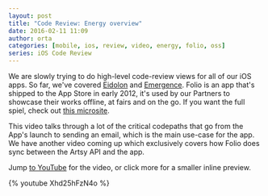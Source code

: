 ```yaml
---
layout: post
title: "Code Review: Energy overview"
date: 2016-02-11 11:09
author: orta
categories: [mobile, ios, review, video, energy, folio, oss]
series: iOS Code Review
---
```


We are slowly trying to do high-level code-review views for all of our iOS apps. So far, we've covered [Eidolon](/blog/2016/01/14/eidolon-code-review/) and [Emergence](/blog/2015/11/05/Emergence-Code-Review/). Folio is an app that's shipped to the App Store in early 2012, it's used by our Partners to showcase their works offline, at fairs and on the go. If you want the full spiel, check out [this microsite](http://folio.artsy.net).

This video talks through a lot of the critical codepaths that go from the App's launch to sending an email, which is the main use-case for the app. We have another video coming up which exclusively covers how Folio does sync between the Artsy API and the app.

Jump [to YouTube](https://www.youtube.com/watch?v=Xhd25hFzN4o) for the video, or click more for a smaller inline preview.

<!-- more -->

{% youtube Xhd25hFzN4o %}
